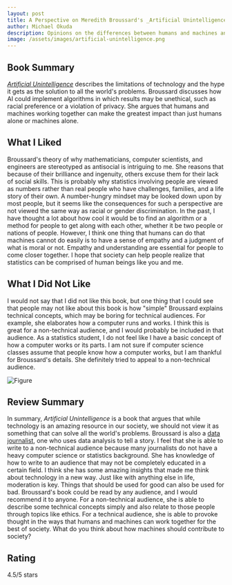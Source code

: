 ```yaml
---
layout: post
title: A Perspective on Meredith Broussard's _Artificial Unintelligence_
author: Michael Okuda
description: Opinions on the differences between humans and machines and how machines are not necessarily better at doing certain tasks than humans
image: /assets/images/artificial-unintelligence.png
---
```


## Book Summary

[_Artificial Unintelligence_](https://ia801904.us.archive.org/16/items/meredith-broussard-artificial-unintelligence-how-computers-misunderstand-the-wor/Meredith%20Broussard%20-%20Artificial%20Unintelligence_%20How%20Computers%20Misunderstand%20the%20World-The%20MIT%20Press%20%282018%29.pdf) describes the limitations of technology and the hype it gets as the solution to all the world's problems.  Broussard discusses how AI could implement algorithms in which results may be unethical, such as racial preference or a violation of privacy.  She argues that humans and machines working together can make the greatest impact than just humans alone or machines alone.

## What I Liked

Broussard's theory of why mathematicians, computer scientists, and engineers are stereotyped as antisocial is intriguing to me.  She reasons that because of their brilliance and ingenuity, others excuse them for their lack of social skills.  This is probably why statistics involving people are viewed as numbers rather than real people who have challenges, families, and a life story of their own.  A number-hungry mindset may be looked down upon by most people, but it seems like the consequences for such a perspective are not viewed the same way as racial or gender discrimination.  In the past, I have thought a lot about how cool it would be to find an algorithm or a method for people to get along with each other, whether it be two people or nations of people.  However, I think one thing that humans can do that machines cannot do easily is to have a sense of empathy and a judgment of what is moral or not.  Empathy and understanding are essential for people to come closer together.  I hope that society can help people realize that statistics can be comprised of human beings like you and me.

## What I Did Not Like

I would not say that I did not like this book, but one thing that I could see that people may not like about this book is how "simple" Broussard explains technical concepts, which may be boring for technical audiences.  For example, she elaborates how a computer runs and works.  I think this is great for a non-technical audience, and I would probably be included in that audience.  As a statistics student, I do not feel like I have a basic concept of how a computer works or its parts.  I am not sure if computer science classes assume that people know how a computer works, but I am thankful for Broussard's details.  She definitely tried to appeal to a non-technical audience.

![Figure](https://raw.githubusercontent.com/mokuda2/my386blog/main/assets/images/parts-of-a-computer.png)

## Review Summary

In summary, _Artificial Unintelligence_ is a book that argues that while technology is an amazing resource in our society, we should not view it as something that can solve all the world's problems.  Broussard is also a [data journalist](https://en.wikipedia.org/wiki/Data_journalism), one who uses data analysis to tell a story.  I feel that she is able to write to a non-technical audience because many journalists do not have a heavy computer science or statistics background.  She has knowledge of how to write to an audience that may not be completely educated in a certain field.  I think she has some amazing insights that made me think about technology in a new way.  Just like with anything else in life, moderation is key.  Things that should be used for good can also be used for bad.  Broussard's book could be read by any audience, and I would recommend it to anyone.  For a non-technical audience, she is able to describe some technical concepts simply and also relate to those people through topics like ethics.  For a technical audience, she is able to provoke thought in the ways that humans and machines can work together for the best of society.  What do you think about how machines should contribute to society?

## Rating
4.5/5 stars